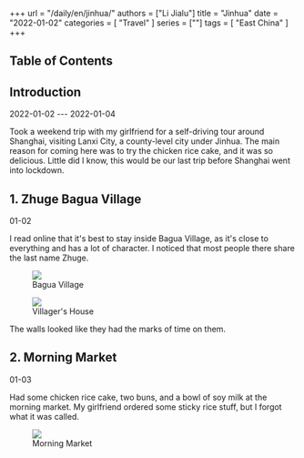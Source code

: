 +++
url = "/daily/en/jinhua/"
authors = ["Li Jialu"]
title = "Jinhua"
date = "2022-01-02"
categories = [
    "Travel"
]
series = [""]
tags = [
    "East China"
]
+++
<!DOCTYPE html>
<html lang="en">
<head>
    <meta charset="UTF-8">
    <meta name="viewport" content="width=device-width, initial-scale=1.0">
    <link rel="stylesheet" href="/assets/css/styles.css">
    <script src="/assets/js/toc.js"></script>    
</head>
<body>
    <article>
        <nav>
            <h2>Table of Contents</h2>
            <ul id="toc">
                <!-- Table of contents will be dynamically generated here -->
            </ul>
        </nav>
        <section>
            <h2>Introduction</h2>
            <p>2022-01-02 --- 2022-01-04</p>
            <p>         Took a weekend trip with my girlfriend for a self-driving tour around Shanghai, visiting Lanxi City, a county-level city under Jinhua. The main reason for coming here was to try the chicken rice cake, and it was so delicious. Little did I know, this would be our last trip before Shanghai went into lockdown.</p>
        </section>
        <section>
            <h2>1. Zhuge Bagua Village</h2>
            <p>01-02 <i class="fas fa-sun"></i></p>
            <p>         I read online that it's best to stay inside Bagua Village, as it's close to everything and has a lot of character. I noticed that most people there share the last name Zhuge.</p>
            <div class="container">
                <div class="image">
                    <figure>
                        <a data-fancybox="gallery" href="/images/daily-travel/jinhua3.jpg">
    <img src="/images/daily-travel/jinhua3.jpg" loading="lazy">
</a>
                        <figcaption>Bagua Village</figcaption>
                    </figure>
                </div>
            </div>
            <div class="container">
                <div class="image">
                    <figure>
                        <a data-fancybox="gallery" href="/images/daily-travel/jinhua1.jpg">
    <img src="/images/daily-travel/jinhua1.jpg" loading="lazy">
</a>
                        <figcaption>Villager's House</figcaption>
                    </figure>
                </div>
                <div class="text">
                    <p>         The walls looked like they had the marks of time on them.</p>
                </div>
            </div>
        </section>
        <section>
            <h2>2. Morning Market</h2>
            <p>01-03 <i class="fas fa-cloud"></i></p>
            <div class="container">
                <div class="text">
                    <p>         Had some chicken rice cake, two buns, and a bowl of soy milk at the morning market. My girlfriend ordered some sticky rice stuff, but I forgot what it was called.</p>
                </div>
                <div class="image">
                    <figure>
                        <a data-fancybox="gallery" href="/images/daily-travel/jinhua2.jpg">
    <img src="/images/daily-travel/jinhua2.jpg" loading="lazy">
</a>
                        <figcaption>Morning Market</figcaption>
                    </figure>
                </div>
            </div>
        </section>
    </article>
</body>
</html>
